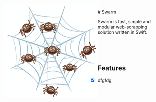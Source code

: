 <div>
<img align="left" width="300" height="300" src="icon.png">
<br>
# Swarm

Swarm is fast, simple and modular web-scrapping solution written in Swift.

</div><br><br><br>

## Features

- [x] dfgfdg
